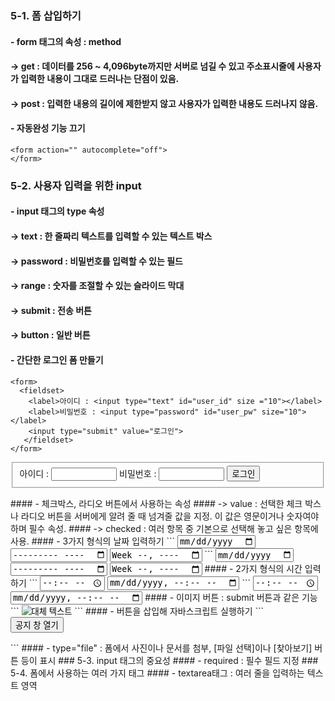 ### 5-1. 폼 삽입하기
#### - form 태그의 속성 : method
#### -> get : 데이터를 256 ~ 4,096byte까지만 서버로 넘길 수 있고 주소표시줄에 사용자가 입력한 내용이 그대로 드러나는 단점이 있음.
#### -> post : 입력한 내용의 길이에 제한받지 않고 사용자가 입력한 내용도 드러나지 않음.
#### - 자동완성 기능 끄기
```
<form action="" autocomplete="off">
</form>
```
### 5-2. 사용자 입력을 위한 input
#### - input 태그의 type 속성
#### -> text : 한 줄짜리 텍스트를 입력할 수 있는 텍스트 박스
#### -> password : 비밀번호를 입력할 수 있는 필드
#### -> range : 숫자를 조절할 수 있는 슬라이드 막대
#### -> submit : 전송 버튼
#### -> button : 일반 버튼
#### - 간단한 로그인 폼 만들기
```
<form>
  <fieldset>
    <label>아이디 : <input type="text" id="user_id" size ="10"></label>
    <label>비밀번호 : <input type="password" id="user_pw" size="10"></label>
    <input type="submit" value="로그인">
   </fieldset>
</form>
```
<form>
  <fieldset>
    <label>아이디 : <input type="text" id="user_id" size ="10"></label>
    <label>비밀번호 : <input type="password" id="user_pw" size="10"></label>
    <input type="submit" value="로그인">
   </fieldset>
</form>
#### - 체크박스, 라디오 버튼에서 사용하는 속성
#### -> value : 선택한 체크 박스나 라디오 버튼을 서버에게 알려 줄 때 넘겨줄 값을 지정. 이 값은 영문이거나 숫자여야 하며 필수 속성.
#### -> checked : 여러 항목 중 기본으로 선택해 놓고 싶은 항목에 사용.
#### - 3가지 형식의 날짜 입력하기
```
<input type="date">
<input type="month">
<input type="week">
```
<input type="date">
<input type="month">
<input type="week">
#### - 2가지 형식의 시간 입력하기
```
<input type="time">
<input type="datetime-local">
```
<input type="time">
<input type="datetime-local">
#### - 이미지 버튼 : submit 버튼과 같은 기능
```
<input type="image" src="이미지 경로" alt="대체 텍스트">
```
#### - 버튼을 삽입해 자바스크립트 실행하기
```
<form>
  <input type="button" value="공지 창 열기" onclick="window.open('notice.html')">
</form>
```
#### - type="file" : 폼에서 사진이나 문서를 첨부, [파일 선택]이나 [찾아보기] 버튼 등이 표시
### 5-3. input 태그의 중요성
#### - required : 필수 필드 지정
### 5-4. 폼에서 사용하는 여러 가지 태그
#### - textarea태그 : 여러 줄을 입력하는 텍스트 영역
    
